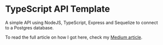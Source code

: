 # TypeScript API Template

A simple API using NodeJS, TypeScript, Express and Sequelize to connect to a Postgres database.

To read the full article on how I got here, check my [Medium article](https://medium.com/p/48a0af72dda6).
